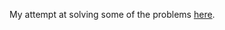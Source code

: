 My attempt at solving some of the problems [here](https://github.com/donnemartin/interactive-coding-challenges).
